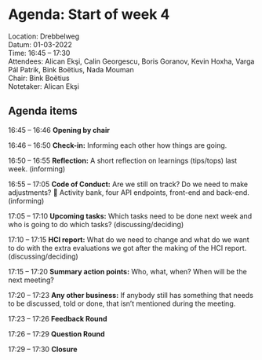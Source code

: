 # Agenda: Start of week 4

Location: 		Drebbelweg  
Datum: 		    01-03-2022  
Time: 		    16:45 – 17:30  
Attendees:		Alican Ekşi, Calin Georgescu, Boris Goranov, Kevin Hoxha, Varga Pál Patrik, Bink Boëtius, Nada Mouman  
Chair: 	        Bink Boëtius  
Notetaker:	    Alican Ekşi  

## Agenda items

16:45 – 16:46		**Opening by chair**

16:46 – 16:50		**Check-in:** Informing each other how things are going.

16:50 – 16:55		**Reflection:** A short reflection on learnings (tips/tops) last week. (informing)

16:55 – 17:05		**Code of Conduct:** Are we still on track? Do we need to make adjustments?  Activity bank, four API endpoints, front-end and back-end. (informing)

17:05 – 17:10	    **Upcoming tasks:** Which tasks need to be done next week and who is going to do which tasks? (discussing/deciding)

17:10 – 17:15		**HCI report:** What do we need to change and what do we want to do with the extra evaluations we got after the making of the HCI report. (discussing/deciding)

17:15 – 17:20		**Summary action points:** Who, what, when? When will be the next meeting?

17:20 – 17:23		**Any other business:** If anybody still has something that needs to be discussed, told or done, that isn’t mentioned during the meeting.

17:23 – 17:26		**Feedback Round**

17:26 – 17:29		**Question Round**

17:29 – 17:30		**Closure**

